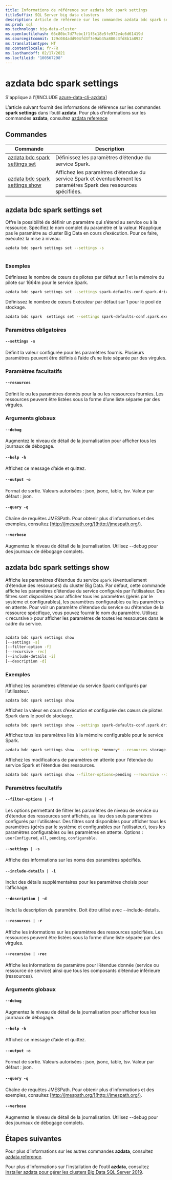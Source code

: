 ```yaml
---
title: Informations de référence sur azdata bdc spark settings
titleSuffix: SQL Server big data clusters
description: Article de référence sur les commandes azdata bdc spark settings.
ms.prod: sql
ms.technology: big-data-cluster
ms.openlocfilehash: 66c80bc7d77ebc1f1f5c18e5fe972e4c6d61419d
ms.sourcegitcommit: 129c084add904fd3f7e9ab35a800c3fd8b1a8927
ms.translationtype: HT
ms.contentlocale: fr-FR
ms.lasthandoff: 02/17/2021
ms.locfileid: "100567298"
---
```

# <a name="azdata-bdc-spark-settings"></a>azdata bdc spark settings

S'applique à l'[!INCLUDE [azure-data-cli-azdata](../../includes/azure-data-cli-azdata.md)]

L’article suivant fournit des informations de référence sur les commandes **spark settings** dans l’outil **azdata**. Pour plus d’informations sur les commandes **azdata**, consultez [azdata reference](reference-azdata.md)

## <a name="commands"></a>Commandes
|Commande|Description|
| --- | --- |
[azdata bdc spark settings set](#azdata-bdc-spark-settings-set) | Définissez les paramètres d’étendue du service Spark.
[azdata bdc spark settings show](#azdata-bdc-spark-settings-show) | Affichez les paramètres d’étendue du service Spark et éventuellement les paramètres Spark des ressources spécifiées.

## <a name="azdata-bdc-spark-settings-set"></a>azdata bdc spark settings set
Offre la possibilité de définir un paramètre qui s’étend au service ou à la ressource. Spécifiez le nom complet du paramètre et la valeur. N’applique pas le paramètre au cluster Big Data en cours d’exécution. Pour ce faire, exécutez la mise à niveau.
```bash
azdata bdc spark settings set --settings -s 
                        
```
### <a name="examples"></a>Exemples
Définissez le nombre de cœurs de pilotes par défaut sur 1 et la mémoire du pilote sur 1664m pour le service Spark. 
```bash 
azdata bdc spark settings set --settings spark-defaults-conf.spark.driver.cores=1,spark-defaults-conf.spark.driver.memory=1664m 
``` 
Définissez le nombre de cœurs Exécuteur par défaut sur 1 pour le pool de stockage. 
```bash 
azdata bdc spark  settings set --settings spark-defaults-conf.spark.executor.cores=1 –resources storage-0 
``` 

### <a name="required-parameters"></a>Paramètres obligatoires
#### `--settings -s`
Définit la valeur configurée pour les paramètres fournis. Plusieurs paramètres peuvent être définis à l’aide d’une liste séparée par des virgules.
### <a name="optional-parameters"></a>Paramètres facultatifs 
#### `--resources` 
Définit le ou les paramètres donnés pour la ou les ressources fournies. Les ressources peuvent être listées sous la forme d’une liste séparée par des virgules. 

### <a name="global-arguments"></a>Arguments globaux
#### `--debug`
Augmentez le niveau de détail de la journalisation pour afficher tous les journaux de débogage.
#### `--help -h`
Affichez ce message d’aide et quittez.
#### `--output -o`
Format de sortie.  Valeurs autorisées : json, jsonc, table, tsv.  Valeur par défaut : json.
#### `--query -q`
Chaîne de requêtes JMESPath. Pour obtenir plus d’informations et des exemples, consultez [http://jmespath.org/](http://jmespath.org/).
#### `--verbose`
Augmentez le niveau de détail de la journalisation. Utilisez --debug pour des journaux de débogage complets.

## <a name="azdata-bdc-spark-settings-show"></a>azdata bdc spark settings show
Affiche les paramètres d’étendue du service `spark` (éventuellement d’étendue des ressources) du cluster Big Data. Par défaut, cette commande affiche les paramètres d’étendue du service configurés par l’utilisateur. Des filtres sont disponibles pour afficher tous les paramètres (gérés par le système et configurables), les paramètres configurables ou les paramètres en attente. Pour voir un paramètre d’étendue du service ou d’étendue de la ressource spécifique, vous pouvez fournir le nom du paramètre. Utilisez « recursive » pour afficher les paramètres de toutes les ressources dans le cadre du service. 
```bash

azdata bdc spark settings show 
[--settings -s]
[--filter-option -f]  
[--recursive -rec]
[--include-details -i]  
[--description -d]
```
### <a name="examples"></a>Exemples
Affichez les paramètres d’étendue du service Spark configurés par l’utilisateur.
```bash
azdata bdc spark settings show
```
Affichez la valeur en cours d’exécution et configurée des cœurs de pilotes Spark dans le pool de stockage. 
```bash
azdata bdc spark settings show --settings spark-defaults-conf.spark.driver.cores --resources storage-0 --include-details
```
Affichez tous les paramètres liés à la mémoire configurable pour le service Spark.
```bash
azdata bdc spark settings show --settings *memory* --resources storage-0 
```
Affichez les modifications de paramètres en attente pour l’étendue du service Spark et l’étendue des ressources.
```bash
azdata bdc spark settings show --filter-options=pending --recursive --include-details
```
### <a name="optional-parameters"></a>Paramètres facultatifs 
#### `--filter-options | -f` 
Les options permettant de filtrer les paramètres de niveau de service ou d’étendue des ressources sont affichés, au lieu des seuls paramètres configurés par l’utilisateur. Des filtres sont disponibles pour afficher tous les paramètres (gérés par le système et configurables par l’utilisateur), tous les paramètres configurables ou les paramètres en attente. Options : `userConfigured`, `all`, `pending`, `configurable`.
#### `--settings | -s` 
Affiche des informations sur les noms des paramètres spécifiés. 
#### `--include-details | -i` 
Inclut des détails supplémentaires pour les paramètres choisis pour l’affichage. 
#### `--description | -d` 
Inclut la description du paramètre. Doit être utilisé avec --include-details. 
#### `--resources | -r` 
Affiche les informations sur les paramètres des ressources spécifiées. Les ressources peuvent être listées sous la forme d’une liste séparée par des virgules. 
#### `--recursive | -rec` 
Affiche les informations de paramètre pour l’étendue donnée (service ou ressource de service) ainsi que tous les composants d’étendue inférieure (ressources). 

### <a name="global-arguments"></a>Arguments globaux
#### `--debug`
Augmentez le niveau de détail de la journalisation pour afficher tous les journaux de débogage.
#### `--help -h`
Affichez ce message d’aide et quittez.
#### `--output -o`
Format de sortie.  Valeurs autorisées : json, jsonc, table, tsv.  Valeur par défaut : json.
#### `--query -q`
Chaîne de requêtes JMESPath. Pour obtenir plus d’informations et des exemples, consultez [http://jmespath.org/](http://jmespath.org/).
#### `--verbose`
Augmentez le niveau de détail de la journalisation. Utilisez --debug pour des journaux de débogage complets.

## <a name="next-steps"></a>Étapes suivantes

Pour plus d’informations sur les autres commandes **azdata**, consultez [azdata reference](reference-azdata.md). 

Pour plus d’informations sur l’installation de l’outil **azdata**, consultez [Installer azdata pour gérer les clusters Big Data SQL Server 2019](../install/deploy-install-azdata.md).
